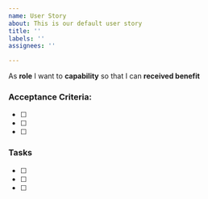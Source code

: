 ```yaml
---
name: User Story
about: This is our default user story
title: ''
labels: ''
assignees: ''

---
```


As **role** I want to **capability** so that I can **received benefit**


### Acceptance Criteria:
  
- [ ] 
- [ ] 
- [ ] 


### Tasks
 
- [ ] 
- [ ] 
- [ ]
